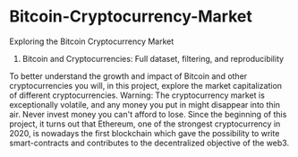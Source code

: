 # Bitcoin-Cryptocurrency-Market
Exploring the Bitcoin Cryptocurrency Market

1. Bitcoin and Cryptocurrencies: Full dataset, filtering, and reproducibility

To better understand the growth and impact of Bitcoin and other cryptocurrencies you will, in this project, explore the market capitalization of different cryptocurrencies.
Warning: The cryptocurrency market is exceptionally volatile, and any money you put in might disappear into thin air. Never invest money you can't afford to lose.
Since the beginning of this project, it turns out that Ethereum, one of the strongest cryptocurrency in 2020, is nowadays the first blockchain which gave the possibility to write smart-contracts and contributes to the decentralized objective of the web3. 
